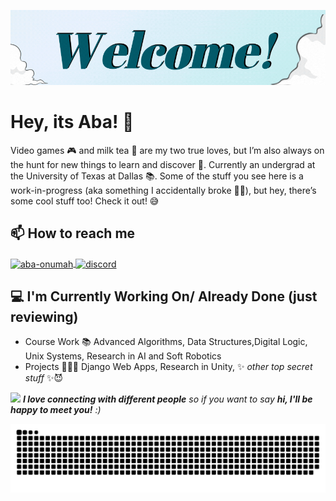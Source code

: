 ![Aba Onumah's Gif](./WelcomeWelcome-ezgif.com-crop.gif)
# Hey, its Aba! 👋

Video games 🎮 and milk tea 🧋 are my two true loves, but I’m also always on the hunt for new things to learn and discover 🔎. Currently an undergrad at the University of Texas at Dallas 📚. Some of the stuff you see here is a work-in-progress (aka something I accidentally broke 🤦‍♂️), but hey, there’s some cool stuff too! Check it out! 😅

<h2>📫 How to reach me</h2>
<p align="left">
  <a href="https://www.linkedin.com/in/aba-onumah-63315328b/" target="blank">
    <img align="center" src="https://raw.githubusercontent.com/rahuldkjain/github-profile-readme-generator/master/src/images/icons/Social/linked-in-alt.svg" alt="aba-onumah" height="30" width="40" />
  </a>
  <a href="https://discord.com/channels/@me/1146265296697569342" target="blank">
    <img align="center" src="https://raw.githubusercontent.com/rahuldkjain/github-profile-readme-generator/master/src/images/icons/Social/discord.svg" alt="discord" height="30" width="40" />
  </a>
</p>




<h2>💻 I'm Currently Working On/ Already Done (just reviewing)</h2>

- Course Work 📚 Advanced Algorithms, Data Structures,Digital Logic, Unix Systems, Research in AI and Soft Robotics
- Projects 👨🏽‍💻 Django Web Apps, Research in Unity, ✨ _other top secret stuff_ ✨😈


<img src="https://media.giphy.com/media/LnQjpWaON8nhr21vNW/giphy.gif" width="60"> <em><b>I love connecting with different people</b> so if you want to say <b>hi, I'll be happy to meet you!</b> :)</em>
<!--
**AbaDragon47/AbaDragon47** is a ✨ _special_ ✨ repository because its `README.md` (this file) appears on your GitHub profile.

Here are some ideas to get you started:

- Certifications 📜 
- 🔭 I’m currently working on ...
- 🌱 I’m currently learning ...
- 👯 I’m looking to collaborate on ...
- 🤔 I’m looking for help with ...
- 💬 Ask me about ...
- 📫 How to reach me: ...
- 😄 Pronouns: ...
- ⚡ Fun fact: ...
-->


![Snake animation](https://github.com/AbaDragon47/AbaDragon47/blob/output/github-contribution-grid-snake-dark.svg)

<!--
<picture>
  <source media="(prefers-color-scheme: dark)" srcset="github-contribution-grid-snake-dark.svg" />
  <source media="(prefers-color-scheme: light)" srcset="github-contribution-grid-snake.svg" />
  <img alt="github-snake" src="github-contribution-grid-snake-dark.svg" />
</picture>

